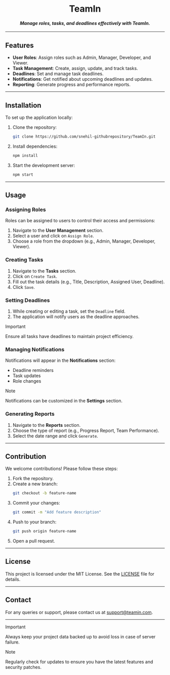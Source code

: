 <h1 align="center">TeamIn</h2>

<h4 align="center"> <i>Manage roles, tasks, and deadlines effectively with <b>TeamIn</b>.</i>
</h4>

---

## Features

- **User Roles**: Assign roles such as Admin, Manager, Developer, and Viewer.
- **Task Management**: Create, assign, update, and track tasks.
- **Deadlines**: Set and manage task deadlines.
- **Notifications**: Get notified about upcoming deadlines and updates.
- **Reporting**: Generate progress and performance reports.

---

## Installation

To set up the application locally:

1. Clone the repository:

   ```bash
   git clone https://github.com/snehil-githubrepository/TeamIn.git
   ```

2. Install dependencies:

   ```bash
   npm install
   ```

3. Start the development server:
   ```bash
   npm start
   ```

---

## Usage

### Assigning Roles

Roles can be assigned to users to control their access and permissions:

1. Navigate to the **User Management** section.
2. Select a user and click on `Assign Role`.
3. Choose a role from the dropdown (e.g., Admin, Manager, Developer, Viewer).

### Creating Tasks

1. Navigate to the **Tasks** section.
2. Click on `Create Task`.
3. Fill out the task details (e.g., Title, Description, Assigned User, Deadline).
4. Click `Save`.

### Setting Deadlines

1. While creating or editing a task, set the `Deadline` field.
2. The application will notify users as the deadline approaches.

> [!IMPORTANT]
> Ensure all tasks have deadlines to maintain project efficiency.

### Managing Notifications

Notifications will appear in the **Notifications** section:

- Deadline reminders
- Task updates
- Role changes

> [!NOTE]
> Notifications can be customized in the **Settings** section.

### Generating Reports

1. Navigate to the **Reports** section.
2. Choose the type of report (e.g., Progress Report, Team Performance).
3. Select the date range and click `Generate`.

---

## Contribution

We welcome contributions! Please follow these steps:

1. Fork the repository.
2. Create a new branch:
   ```bash
   git checkout -b feature-name
   ```
3. Commit your changes:
   ```bash
   git commit -m "Add feature description"
   ```
4. Push to your branch:
   ```bash
   git push origin feature-name
   ```
5. Open a pull request.

---

## License

This project is licensed under the MIT License. See the [LICENSE](LICENSE) file for details.

---

## Contact

For any queries or support, please contact us at [support@teamin.com](mailto:support@teamin.com).

---

> [!IMPORTANT]
> Always keep your project data backed up to avoid loss in case of server failure.

> [!NOTE]
> Regularly check for updates to ensure you have the latest features and security patches.
